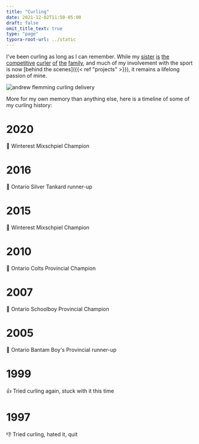 ```yaml
---
title: "Curling"
date: 2021-12-02T11:50-05:00
draft: false
omit_title_text: true
type: "page"
typora-root-url: ../static
---
```


I've been curling as long as I can remember. While my
[sister](https://twitter.com/margotflemming)
[is](https://en.wikipedia.org/wiki/Margot_Flemming)
[the](https://www.curling.ca/blog/2021/09/23/rise-of-the-north/)
[competitive](https://www.curling.ca/blog/2021/09/24/a-big-step-closer/)
[curler](https://www.nnsl.com/sports/team-nwt-wins-national-mixed-curling-bronze/)
[of](https://athletics.uwaterloo.ca/news/2021/2/24/womens-curling-womens-curler-margot-flemming-competing-with-nwt-at-scotties.aspx)
[the](https://www.curling.ca/blog/2022/02/01/race-to-the-playoffs/) [family](https://www.thestar.com/sports/amateur/2009/03/28/kitchenerwaterloo_wins_ontario_boys_curling_title.html), and much of my involvement with the sport is now [behind the scenes]({{< ref "projects" >}}), it remains a lifelong passion of mine.

![andrew flemming curling delivery](/images/pages/curling-delivery-behind.jpg)

More for my own memory than anything else, here is a timeline of some of my curling history:

# 2020
🥇 Winterest Mixschpiel Champion

# 2016
🥈 Ontario Silver Tankard runner-up

# 2015
🥇 Winterest Mixschpiel Champion

# 2010
🥇 Ontario Colts Provincial Champion

# 2007
🥇 Ontario Schoolboy Provincial Champion

# 2005
🥈 Ontario Bantam Boy's Provincial runner-up

# 1999
👍 Tried curling again, stuck with it this time

# 1997
👎 Tried curling, hated it, quit